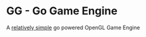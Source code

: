 # GG - Go Game Engine
A [relatively simple](https://github.com/seemywingz/gge) go powered OpenGL Game Engine
